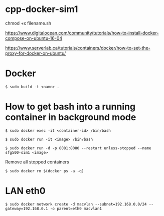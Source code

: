 # cpp-docker-sim1

chmod +x filename.sh

https://www.digitalocean.com/community/tutorials/how-to-install-docker-compose-on-ubuntu-16-04

https://www.serverlab.ca/tutorials/containers/docker/how-to-set-the-proxy-for-docker-on-ubuntu/

# Docker

```
$ sudo build -t <name> .
```

# How to get bash into a running container in background mode
```
$ sudo docker exec -it <container-id> /bin/bash
```

```
$ sudo docker run -it <image> /bin/bash
```

```
$ sudo docker run -d -p 8081:8080 --restart unless-stopped --name sfg500-sim1 <image>
```

Remove all stopped containers
```
$ sudo docker rm $(docker ps -a -q)
```

# LAN eth0
```
$ sudo docker network create -d macvlan --subnet=192.168.0.0/24 --gateway=192.168.0.1 -o parent=eth0 macvlan1
```
